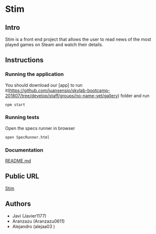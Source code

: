 # Stim

## Intro

Stim is a front end project that allows the user to read news of the most played games on Steam and watch their details.

## Instructions

### Running the application

You should download our [app] to run it(https://github.com/juansensio/skylab-bootcamp-201807/tree/develop/staff/groups/no-name-yet/gallery) folder and run  

```sh
npm start
```

### Running tests

Open the specs runner in browser

```sh
open SpecRunner.html
```

### Documentation

[README.md](./docs/README.md)

## Public URL

[Stim](http://stim-app.surge.sh/)

## Authors

- Javi (Javier1177)
- Aranzazu (Aranzazu0611)
- Alejandro (alejaa03  )
